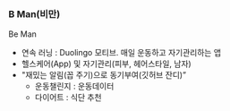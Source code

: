 ### B Man(비만)
Be Man
* 연속 러닝 : Duolingo 모티브. 매일 운동하고 자기관리하는 앱
* 헬스케어(App) 및 자기관리(피부, 헤어스타일, 남자)
* "재밌는 알림(꼽 주기)으로 동기부여(깃허브 잔디)”
  * 운동챌린지 : 운동데이터
  * 다이어트 : 식단 추천
